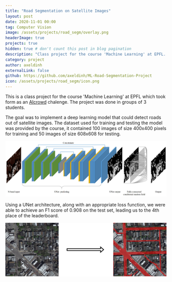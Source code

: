 ```yaml
---
title: "Road Segmentation on Satellite Images"
layout: post
date: 2020-11-01 00:00
tag: Computer Vision
image: /assets/projects/road_segm/overlay.png
headerImage: true
projects: true
hidden: true # don't count this post in blog pagination
description: "Class project for the course 'Machine Learning' at EPFL. We implemented a deep learning model for road segmentation on satellite images."
category: project
author: axeldinh
externalLink: false
github: https://github.com/axeldinh/ML-Road-Segmentation-Project
icon: /assets/projects/road_segm/icon.png
---
```


This is a class project for the course 'Machine Learning' at EPFL which took form as an [AIcrowd](https://www.aicrowd.com/challenges/epfl-ml-road-segmentation) chalenge. The project was done in groups of 3 students.

The goal was to implement a deep learning model that could detect roads out of satellite images. The dataset used for training and testing the model was provided by the course, it contained
100 images of size 400x400 pixels for training and 50 images of size 608x608 for testing.

![Unet](/assets/projects/road_segm/unet.png)

Using a UNet architecture, along with an appropriate loss function, we were able to achieve an F1 score of 0.908 on the test set, leading us to the 4th place of the leaderboard.

![Segmentation](/assets/projects/road_segm/pipeline.png)
